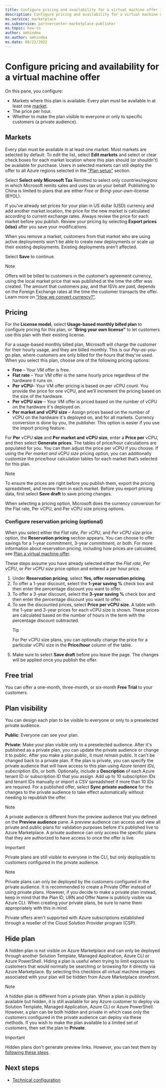 ```yaml
---
title: Configure pricing and availability for a virtual machine offer in Partner Center
description: Configure pricing and availability for a virtual machine offer in Partner Center.
ms.service: marketplace 
ms.subservice: partnercenter-marketplace-publisher
ms.topic: how-to
author: amhindma
ms.author: amhindma
ms.date: 08/22/2022
---
```


# Configure pricing and availability for a virtual machine offer

On this pane, you configure:

- Markets where this plan is available. Every plan must be available in at least one [market](marketplace-geo-availability-currencies.md).
- The price per hour.
- Whether to make the plan visible to everyone or only to specific customers (a private audience).

## Markets

Every plan must be available in at least one market. Most markets are selected by default. To edit the list, select **Edit markets** and select or clear check boxes for each market location where this plan should (or shouldn't) be available for purchase. Users in selected markets can still deploy the offer to all Azure regions selected in the ["Plan setup"](azure-vm-plan-setup.md) section.

Select **Select only Microsoft Tax** Remitted to select only countries/regions in which Microsoft remits sales and uses tax on your behalf. Publishing to China is limited to plans that are either *Free* or *Bring-your-own-license* (BYOL).

If you've already set prices for your plan in US dollar (USD) currency and add another market location, the price for the new market is calculated according to current exchange rates. Always review the price for each market before you publish. Review your pricing by selecting **Export prices (xlsx)** after you save your modifications.

When you remove a market, customers from that market who are using active deployments won't be able to create new deployments or scale up their existing deployments. Existing deployments aren't affected.

Select **Save** to continue.

> [!NOTE]
> Offers will be billed to customers in the customer’s agreement currency, using the local market price that was published at the time the offer was created. The amount that customers pay, and that ISVs are paid, depends on the Foreign Exchange rates at the time the customer transacts the offer. Learn more on ["How we convert currency?"](./marketplace-geo-availability-currencies.md).

## Pricing

For the **License model**, select **Usage-based monthly billed plan** to configure pricing for this plan, or "**Bring your own license"** to let customers use this plan with their existing license.

For a usage-based monthly billed plan, Microsoft will charge the customer for their hourly usage, and they are billed monthly. This is our *Pay-as-you-go* plan, where customers are only billed for the hours that they've used. When you select this plan, choose one of the following pricing options:

- **Free** – Your VM offer is free.
- **Flat rate** – Your VM offer is the same hourly price regardless of the hardware it runs on.
- **Per** **vCPU**– Your VM offer pricing is based on per vCPU count. You provide the price for one vCPU, and we’ll increment the pricing based on the size of the hardware.
- **Per** **vCPU** **size** – Your VM offer is priced based on the number of vCPU on the hardware it's deployed on.
- **Per market and** **vCPU** **size** – Assign prices based on the number of vCPU on the hardware it's deployed on, and for all markets. Currency conversion is done by you, the publisher. This option is easier if you use the import pricing feature.
   
For **Per** vCPU **size** and **Per market and** **vCPU** **size**, enter a **Price per** vCPU, and then select **Generate prices**. The tables of price/hour calculations are populated for you. You can then adjust the price per vCPU if you choose. If using the *Per market and* vCPU *size* pricing option, you can additionally customize the price/hour calculation tables for each market that’s selected for this plan.

> [!NOTE]
> To ensure the prices are right before you publish them, export the pricing spreadsheet, and review them in each market. Before you export pricing data, first select **Save draft** to save pricing changes.

When selecting a pricing option, Microsoft does the currency conversion for the Flat rate, Per vCPU, and Per vCPU size pricing options.

### Configure reservation pricing (optional)

When you select either the _Flat rate_, _Per vCPU_, and _Per vCPU size_ price option, the **Reservation pricing** section appears. You can choose to offer savings for a 1-year commitment, 3-year commitment, or both. For more information about reservation pricing, including how prices are calculated, see [Plan a virtual machine offer](marketplace-virtual-machines.md#reservation-pricing-optional).

These steps assume you have already selected either the _Flat rate_, _Per vCPU_, or _Per vCPU size_ price option and entered a per hour price.

1. Under **Reservation pricing**, select **Yes, offer reservation pricing**.
1. To offer a 1-year discount, select the **1-year saving %** check box and then enter the percentage discount you want to offer.
1. To offer a 3-year discount, select the **3-year saving %** check box and then enter the percentage discount you want to offer.
1. To see the discounted prices, select **Price per vCPU size**. A table with the 1-year and 3-year prices for each vCPU size is shown. These prices are calculated based on the number of hours in the term with the percentage discount subtracted.
   > [!TIP]
   > For Per vCPU size plans, you can optionally change the price for a particular vCPU size in the **Price/hour** column of the table.
1. Make sure to select **Save draft** before you leave the page. The changes will be applied once you publish the offer.
   
## Free trial

You can offer a one-month, three-month, or six-month **Free Trial** to your customers.

## Plan visibility

You can design each plan to be visible to everyone or only to a preselected private audience.

**Public**: Everyone can see your plan.

**Private**: Make your plan visible only to a preselected audience. After it's published as a private plan, you can update the private audience or change it to public. After you make a plan public, it must remain public. It can't be changed back to a private plan. If the plan is private, you can specify the private audience that will have access to this plan using *Azure tenant IDs*, *subscription IDs*, or both. Optionally, include a **Description** of each Azure tenant ID or subscription ID that you assign. Add up to 10 subscription IDs and tenant IDs manually or import a CSV spreadsheet if more than 10 IDs are required. For a published offer, select **Sync private audience** for the changes to the private audience to take effect automatically without needing to republish the offer.

> [!NOTE]
> A private audience is different from the preview audience that you defined on the **Preview audience** pane. A preview audience can access and view all private and public plans for validation purposes before it's published live to Azure Marketplace. A private audience can only access the specific plans that they are authorized to have access to once the offer is live.

> [!IMPORTANT]
> Private plans are still visible to everyone in the CLI, but only deployable to customers configured in the private audience.

> [!NOTE]
> Private plans can only be deployed by the customers configured in the private audience. It is recommended to create a Private Offer instead of using private plans. However, if you decide to make a private plan instead, keep in mind that the Plan ID, URN and Offer Name is publicly visible via Azure CLI. When creating your private plans, be sure to name them appropriately with this in mind.

Private offers aren't supported with Azure subscriptions established through a reseller of the Cloud Solution Provider program (CSP).

## Hide plan

A hidden plan is not visible on Azure Marketplace and can only be deployed through another Solution Template, Managed Application, Azure CLI or Azure PowerShell. Hiding a plan is useful when trying to limit exposure to customers that would normally be searching or browsing for it directly via Azure Marketplace. By selecting this checkbox all virtual machine images associated with your plan will be hidden from Azure Marketplace storefront.

> [!NOTE]
> A hidden plan is different from a private plan. When a plan is publicly available but hidden, it is still available for any Azure customer to deploy via Solution Template, Managed Application, Azure CLI or Azure PowerShell. However, a plan can be both hidden and private in which case only the customers configured in the private audience can deploy via these methods. If you wish to make the plan available to a limited set of customers, then set the plan to **Private**.

> [!IMPORTANT]
> Hidden plans don't generate preview links. However, you can test them by [following these steps](./azure-vm-faq.yml).

## Next steps

- [Technical configuration](azure-vm-plan-technical-configuration.md)

